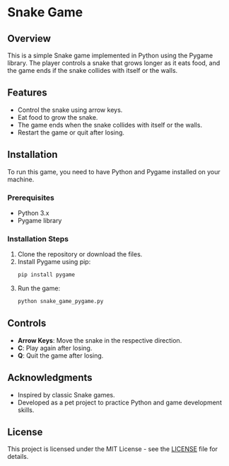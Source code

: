 # Snake Game

## Overview
This is a simple Snake game implemented in Python using the Pygame library. The player controls a snake that grows longer as it eats food, and the game ends if the snake collides with itself or the walls.

## Features
- Control the snake using arrow keys.
- Eat food to grow the snake.
- The game ends when the snake collides with itself or the walls.
- Restart the game or quit after losing.

## Installation
To run this game, you need to have Python and Pygame installed on your machine.

### Prerequisites
- Python 3.x
- Pygame library

### Installation Steps
1. Clone the repository or download the files.
2. Install Pygame using pip:
   ```bash
   pip install pygame
   ```
3. Run the game:
   ```bash
   python snake_game_pygame.py
   ```

## Controls
- **Arrow Keys**: Move the snake in the respective direction.
- **C**: Play again after losing.
- **Q**: Quit the game after losing.


## Acknowledgments
- Inspired by classic Snake games.
- Developed as a pet project to practice Python and game development skills.

## License
This project is licensed under the MIT License - see the [LICENSE](LICENSE) file for details.
